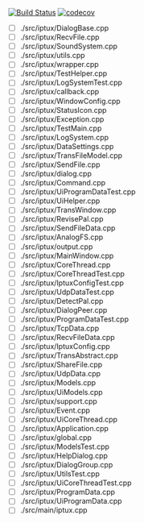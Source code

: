 [![Build Status](https://travis-ci.org/lidaobing/go-iptux.svg?branch=master)](https://travis-ci.org/lidaobing/go-iptux)
[![codecov](https://codecov.io/gh/lidaobing/go-iptux/branch/master/graph/badge.svg)](https://codecov.io/gh/lidaobing/go-iptux)


* [ ] ./src/iptux/DialogBase.cpp
* [ ] ./src/iptux/RecvFile.cpp
* [ ] ./src/iptux/SoundSystem.cpp
* [ ] ./src/iptux/utils.cpp
* [ ] ./src/iptux/wrapper.cpp
* [ ] ./src/iptux/TestHelper.cpp
* [ ] ./src/iptux/LogSystemTest.cpp
* [ ] ./src/iptux/callback.cpp
* [ ] ./src/iptux/WindowConfig.cpp
* [ ] ./src/iptux/StatusIcon.cpp
* [ ] ./src/iptux/Exception.cpp
* [ ] ./src/iptux/TestMain.cpp
* [ ] ./src/iptux/LogSystem.cpp
* [ ] ./src/iptux/DataSettings.cpp
* [ ] ./src/iptux/TransFileModel.cpp
* [ ] ./src/iptux/SendFile.cpp
* [ ] ./src/iptux/dialog.cpp
* [ ] ./src/iptux/Command.cpp
* [ ] ./src/iptux/UiProgramDataTest.cpp
* [ ] ./src/iptux/UiHelper.cpp
* [ ] ./src/iptux/TransWindow.cpp
* [ ] ./src/iptux/RevisePal.cpp
* [ ] ./src/iptux/SendFileData.cpp
* [ ] ./src/iptux/AnalogFS.cpp
* [ ] ./src/iptux/output.cpp
* [ ] ./src/iptux/MainWindow.cpp
* [ ] ./src/iptux/CoreThread.cpp
* [ ] ./src/iptux/CoreThreadTest.cpp
* [ ] ./src/iptux/IptuxConfigTest.cpp
* [ ] ./src/iptux/UdpDataTest.cpp
* [ ] ./src/iptux/DetectPal.cpp
* [ ] ./src/iptux/DialogPeer.cpp
* [ ] ./src/iptux/ProgramDataTest.cpp
* [ ] ./src/iptux/TcpData.cpp
* [ ] ./src/iptux/RecvFileData.cpp
* [ ] ./src/iptux/IptuxConfig.cpp
* [ ] ./src/iptux/TransAbstract.cpp
* [ ] ./src/iptux/ShareFile.cpp
* [ ] ./src/iptux/UdpData.cpp
* [ ] ./src/iptux/Models.cpp
* [ ] ./src/iptux/UiModels.cpp
* [ ] ./src/iptux/support.cpp
* [ ] ./src/iptux/Event.cpp
* [ ] ./src/iptux/UiCoreThread.cpp
* [ ] ./src/iptux/Application.cpp
* [ ] ./src/iptux/global.cpp
* [ ] ./src/iptux/ModelsTest.cpp
* [ ] ./src/iptux/HelpDialog.cpp
* [ ] ./src/iptux/DialogGroup.cpp
* [ ] ./src/iptux/UtilsTest.cpp
* [ ] ./src/iptux/UiCoreThreadTest.cpp
* [ ] ./src/iptux/ProgramData.cpp
* [ ] ./src/iptux/UiProgramData.cpp
* [ ] ./src/main/iptux.cpp
